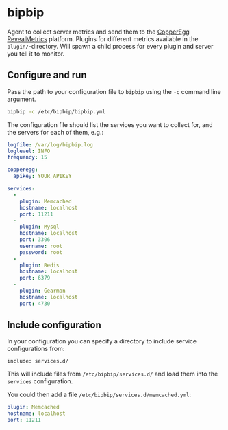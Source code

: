 bipbip
======
Agent to collect server metrics and send them to the [CopperEgg RevealMetrics](http://copperegg.com/) platform.
Plugins for different metrics available in the `plugin/`-directory.
Will spawn a child process for every plugin and server you tell it to monitor.

Configure and run
-----------------
Pass the path to your configuration file to `bipbip` using the `-c` command line argument.
```sh
bipbip -c /etc/bipbip/bipbip.yml
```

The configuration file should list the services you want to collect for, and the servers for each of them, e.g.:
```yml
logfile: /var/log/bipbip.log
loglevel: INFO
frequency: 15

copperegg:
  apikey: YOUR_APIKEY

services:
  -
    plugin: Memcached
    hostname: localhost
    port: 11211
  -
    plugin: Mysql
    hostname: localhost
    port: 3306
    username: root
    password: root
  -
    plugin: Redis
    hostname: localhost
    port: 6379
  -
    plugin: Gearman
    hostname: localhost
    port: 4730
```

Include configuration
---------------------
In your configuration you can specify a directory to include service configurations from:
```
include: services.d/
```
This will include files from `/etc/bipbip/services.d/` and load them into the `services` configuration.

You could then add a file `/etc/bipbip/services.d/memcached.yml`:
```yml
plugin: Memcached
hostname: localhost
port: 11211
```
